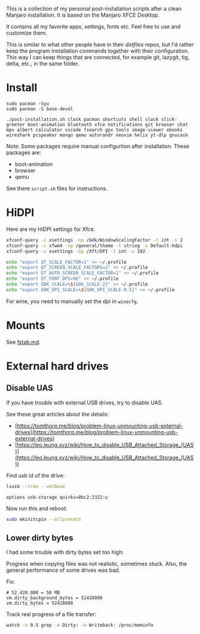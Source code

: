 This is a collection of my personal post-installation scripts after a clean Manjaro installation.
It is based on the Manjaro XFCE Desktop.

It contains all my favorite apps, settings, fonts etc.
Feel free to use and customize them.

This is similar to what other people have in their *dotfiles* repos, but I'd rather keep the program installation commands
together with their configuration.
This way I can keep things that are connected, for example git, lazygit, tig, delta, etc., in the same folder.

# Install

```
sudo pacman -Syu
sudo pacman -S base-devel

./post-installation.sh clock pacman shortcuts shell slock slick-greeter boot-animation bluetooth xfce notifications git browser chat mpv albert calculator vscode fsearch gpx tools image-viewer ebooks wireshark pcspeaker mongo qemu autorandr neovim helix yt-dlp gnucash
```

Note: Some packages require manual configurtion after installation.
These packages are:

- boot-animation
- browser
- qemu

See there `script.sh` files for instructions.

# HiDPI

Here are my HiDPI settings for Xfce.

```bash
xfconf-query -c xsettings -np /Gdk/WindowScalingFactor -t int -s 2
xfconf-query -c xfwm4 -np /general/theme -t string -s Default-hdpi
xfconf-query -c xsettings -np /Xft/DPI -t int -s 192

echo "export QT_SCALE_FACTOR=1" >> ~/.profile
echo "export QT_SCREEN_SCALE_FACTORS=2" >> ~/.profile
echo "export QT_AUTO_SCREEN_SCALE_FACTOR=1" >> ~/.profile
echo "export QT_FONT_DPI=96" >> ~/.profile
echo "export GDK_SCALE=\${GDK_SCALE-2}" >> ~/.profile
echo "export GDK_DPI_SCALE=\${GDK_DPI_SCALE-0.5}" >> ~/.profile
```

For wine, you need to manually set the dpi in `winecfg`.

# Mounts

See [fstab.md](fstab.md).

# External hard drives

## Disable UAS

If you have trouble with external USB drives, try to disable UAS.

See these great articles about the details:

- [https://tomthorp.me/blog/problem-linux-unmounting-usb-external-drives](https://tomthorp.me/blog/problem-linux-unmounting-usb-external-drives)
- [https://leo.leung.xyz/wiki/How_to_disable_USB_Attached_Storage_(UAS)](https://leo.leung.xyz/wiki/How_to_disable_USB_Attached_Storage_(UAS))

Find usb id of the drive:

```bash
lsusb --tree --verbose
```

```{data-filename=/etc/modprobe.d/disable-uas-for-external-drives.conf}
options usb-storage quirks=0bc2:2322:u
```

Now run this and reboot:

```bash
sudo mkinitcpio --allpresets
```

## Lower dirty bytes

I had some trouble with dirty bytes set too high:

Progress when copying files was not realistic, sometimes stuck.
Also, the general performance of some drives was bad.

Fix:

```{data-filename=/etc/sysctl.d/99-decrease-dirty-bytes.conf}
# 52.428.800 = 50 MB
vm.dirty_background_bytes = 52428800
vm.dirty_bytes = 52428800
```

Track real progress of a file transfer:

```bash
watch -n 0.5 grep -e Dirty: -e Writeback: /proc/meminfo
```

